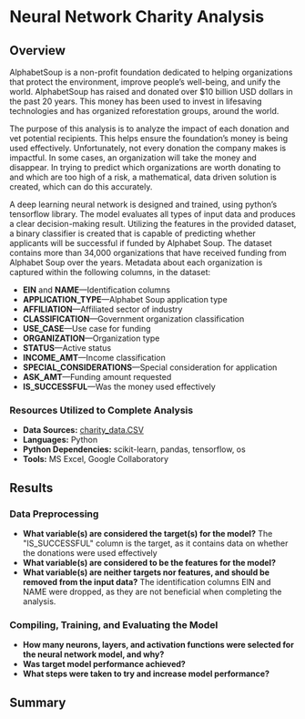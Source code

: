 # Neural Network Charity Analysis

## Overview
AlphabetSoup is a non-profit foundation dedicated to helping organizations that protect the environment, improve people’s well-being, and unify the world. AlphabetSoup has raised and donated over $10 billion USD dollars in the past 20 years. This money has been used to invest in lifesaving technologies and has organized reforestation groups, around the world.     

The purpose of this analysis is to analyze the impact of each donation and vet potential recipients. This helps ensure the foundation’s money is being used effectively. Unfortunately, not every donation the company makes is impactful. In some cases, an organization will take the money and disappear. In trying to predict which organizations are worth donating to and which are too high of a risk, a mathematical, data driven solution is created, which can do this accurately. 

A deep learning neural network is designed and trained, using python’s tensorflow library. The model evaluates all types of input data and produces a clear decision-making result. Utilizing the features in the provided dataset, a binary classifier is created that is capable of predicting whether applicants will be successful if funded by Alphabet Soup. The dataset contains more than 34,000 organizations that have received funding from Alphabet Soup over the years. Metadata about each organization is captured within the following columns, in the dataset: 

* **EIN** and **NAME**—Identification columns
* **APPLICATION_TYPE**—Alphabet Soup application type
* **AFFILIATION**—Affiliated sector of industry
* **CLASSIFICATION**—Government organization classification
* **USE_CASE**—Use case for funding
* **ORGANIZATION**—Organization type
* **STATUS**—Active status
* **INCOME_AMT**—Income classification
* **SPECIAL_CONSIDERATIONS**—Special consideration for application
* **ASK_AMT**—Funding amount requested
* **IS_SUCCESSFUL**—Was the money used effectively


### Resources Utilized to Complete Analysis
* **Data Sources:** 
[charity_data.CSV](https://github.com/cmmgw/Neural_Network_Charity_Analysis/blob/main/Resources/charity_data.csv) 
* **Languages:** Python
* **Python Dependencies:** scikit-learn, pandas, tensorflow, os
* **Tools:** MS Excel, Google Collaboratory 

## Results

### Data Preprocessing
* **What variable(s) are considered the target(s) for the model?** The "IS_SUCCESSFUL" column is the target, as it contains data on whether the donations were used effectively 
* **What variable(s) are considered to be the features for the model?**
* **What variable(s) are neither targets nor features, and should be removed from the input data?** The identification columns EIN and NAME were dropped, as they are not beneficial when completing the analysis.

### Compiling, Training, and Evaluating the Model
* **How many neurons, layers, and activation functions were selected for the neural network model, and why?**
* **Was target model performance achieved?**
* **What steps were taken to try and increase model performance?**


## Summary
